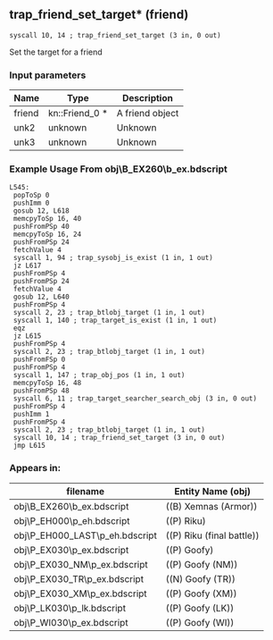 ## trap_friend_set_target* (friend)

`syscall 10, 14 ; trap_friend_set_target (3 in, 0 out)`

Set the target for a friend

### Input parameters
| Name | Type | Description
|------|------|------------
| friend   | kn::Friend_0 *   | A friend object
| unk2   | unknown   | Unknown
| unk3   | unknown   | Unknown


### Example Usage From obj\B_EX260\b_ex.bdscript
```plaintext
L545:
 popToSp 0
 pushImm 0
 gosub 12, L618
 memcpyToSp 16, 40
 pushFromPSp 40
 memcpyToSp 16, 24
 pushFromPSp 24
 fetchValue 4
 syscall 1, 94 ; trap_sysobj_is_exist (1 in, 1 out)
 jz L617
 pushFromPSp 4
 pushFromPSp 24
 fetchValue 4
 gosub 12, L640
 pushFromPSp 4
 syscall 2, 23 ; trap_btlobj_target (1 in, 1 out)
 syscall 1, 140 ; trap_target_is_exist (1 in, 1 out)
 eqz 
 jz L615
 pushFromPSp 4
 syscall 2, 23 ; trap_btlobj_target (1 in, 1 out)
 pushFromFSp 0
 pushFromPSp 4
 syscall 1, 147 ; trap_obj_pos (1 in, 1 out)
 memcpyToSp 16, 48
 pushFromPSp 48
 syscall 6, 11 ; trap_target_searcher_search_obj (3 in, 0 out)
 pushFromPSp 4
 pushImm 1
 pushFromPSp 4
 syscall 2, 23 ; trap_btlobj_target (1 in, 1 out)
 syscall 10, 14 ; trap_friend_set_target (3 in, 0 out)
 jmp L615
```


### Appears in:
| filename | Entity Name (obj)
|----------|-------------
| obj\B_EX260\b_ex.bdscript       | ((B) Xemnas (Armor))          
| obj\P_EH000\p_eh.bdscript       | ((P) Riku)          
| obj\P_EH000_LAST\p_eh.bdscript       | ((P) Riku (final battle))          
| obj\P_EX030\p_ex.bdscript       | ((P) Goofy)          
| obj\P_EX030_NM\p_ex.bdscript       | ((P) Goofy (NM))          
| obj\P_EX030_TR\p_ex.bdscript       | ((N) Goofy (TR))          
| obj\P_EX030_XM\p_ex.bdscript       | ((P) Goofy (XM))          
| obj\P_LK030\p_lk.bdscript       | ((P) Goofy (LK))          
| obj\P_WI030\p_ex.bdscript       | ((P) Goofy (WI))          



